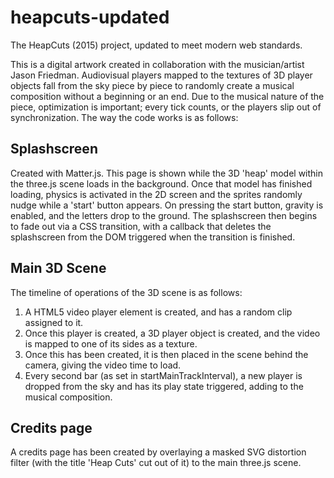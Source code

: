 # heapcuts-updated
The HeapCuts (2015) project, updated to meet modern web standards.


This is a digital artwork created in collaboration with the musician/artist Jason Friedman.
Audiovisual players mapped to the textures of 3D player objects fall from the sky piece by piece to randomly create a musical composition without a beginning or an end. Due to the musical nature of the piece, optimization is important; every tick counts, or the players slip out of synchronization.
The way the code works is as follows:

Splashscreen
------------
Created with Matter.js. This page is shown while the 3D 'heap' model within the three.js scene loads in the background. Once that model has finished loading, physics is activated in the 2D screen and the sprites randomly nudge while a 'start' button appears. On pressing the start button, gravity is enabled, and the letters drop to the ground. The splashscreen then begins to fade out via a CSS transition, with a callback that deletes the splashscreen from the DOM triggered when the transition is finished.

Main 3D Scene
------------
The timeline of operations of the 3D scene is as follows:
1) A HTML5 video player element is created, and has a random clip assigned to it.
2) Once this player is created, a 3D player object is created, and the video is mapped to one of its sides as a texture.
3) Once this has been created, it is then placed in the scene behind the camera, giving the video time to load.
4) Every second bar (as set in startMainTrackInterval), a new player is dropped from the sky and has its play state triggered, adding to the musical composition.

Credits page
-------------
A credits page has been created by overlaying a masked SVG distortion filter (with the title 'Heap Cuts' cut out of it) to the main three.js scene.
